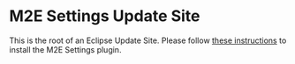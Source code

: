 # M2E Settings Update Site

This is the root of an Eclipse Update Site. 
Please follow [these instructions](http://help.eclipse.org/neon/index.jsp?topic=%2Forg.eclipse.platform.doc.user%2Ftasks%2Ftasks-127.htm) to install the M2E Settings plugin.
